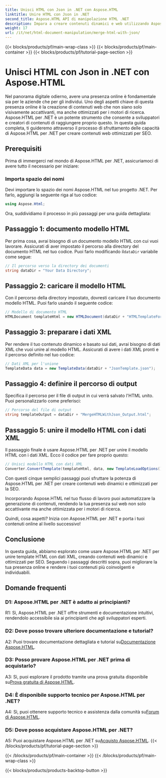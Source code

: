 ```yaml
---
title: Unisci HTML con Json in .NET con Aspose.HTML
linktitle: Unire HTML con Json in .NET
second_title: Aspose.HTML API di manipolazione HTML .NET
description: Impara a creare contenuti dinamici e web utilizzando Aspose.HTML per .NET. Rafforza la tua presenza online e coinvolgi il tuo pubblico.
weight: 17
url: /it/net/html-document-manipulation/merge-html-with-json/
---
```


{{< blocks/products/pf/main-wrap-class >}}
{{< blocks/products/pf/main-container >}}
{{< blocks/products/pf/tutorial-page-section >}}

# Unisci HTML con Json in .NET con Aspose.HTML


Nel panorama digitale odierno, avere una presenza online è fondamentale sia per le aziende che per gli individui. Uno degli aspetti chiave di questa presenza online è la creazione di contenuti web che non siano solo visivamente accattivanti, ma anche ottimizzati per i motori di ricerca. Aspose.HTML per .NET è un potente strumento che consente a sviluppatori e creatori di contenuti di raggiungere proprio questo. In questa guida completa, ti guideremo attraverso il processo di sfruttamento delle capacità di Aspose.HTML per .NET per creare contenuti web ottimizzati per SEO. 

## Prerequisiti

Prima di immergerci nel mondo di Aspose.HTML per .NET, assicuriamoci di avere tutto il necessario per iniziare:

### Importa spazio dei nomi

Devi importare lo spazio dei nomi Aspose.HTML nel tuo progetto .NET. Per farlo, aggiungi la seguente riga al tuo codice:

```csharp
using Aspose.Html;
```

Ora, suddividiamo il processo in più passaggi per una guida dettagliata:

## Passaggio 1: documento modello HTML

 Per prima cosa, avrai bisogno di un documento modello HTML con cui vuoi lavorare. Assicurati di aver impostato il percorso alla directory del documento HTML nel tuo codice. Puoi farlo modificando il`dataDir` variabile come segue:

```csharp
// Il percorso verso la directory dei documenti
string dataDir = "Your Data Directory";
```

## Passaggio 2: caricare il modello HTML

Con il percorso della directory impostato, dovresti caricare il tuo documento modello HTML. Puoi farlo usando il seguente codice:

```csharp
// Modello di documento HTML
HTMLDocument templateHtml = new HTMLDocument(dataDir + "HTMLTemplateForJson.html");
```

## Passaggio 3: preparare i dati XML

Per rendere il tuo contenuto dinamico e basato sui dati, avrai bisogno di dati XML che vuoi unire al modello HTML. Assicurati di avere i dati XML pronti e il percorso definito nel tuo codice:

```csharp
// Dati XML per l'unione
TemplateData data = new TemplateData(dataDir + "JsonTemplate.json");
```

## Passaggio 4: definire il percorso di output

Specifica il percorso per il file di output in cui verrà salvato l'HTML unito. Puoi personalizzarlo come preferisci:

```csharp
// Percorso del file di output
string templateOutput = dataDir + "MergeHTMLWithJson_Output.html";
```

## Passaggio 5: unire il modello HTML con i dati XML

Il passaggio finale è usare Aspose.HTML per .NET per unire il modello HTML con i dati XML. Ecco il codice per fare proprio questo:

```csharp
// Unisci modello HTML con dati XML
Converter.ConvertTemplate(templateHtml, data, new TemplateLoadOptions(), templateOutput);
```

Con questi cinque semplici passaggi puoi sfruttare la potenza di Aspose.HTML per .NET per creare contenuti web dinamici e ottimizzati per la SEO. 

Incorporando Aspose.HTML nel tuo flusso di lavoro puoi automatizzare la generazione di contenuti, rendendo la tua presenza sul web non solo accattivante ma anche ottimizzata per i motori di ricerca. 

Quindi, cosa aspetti? Inizia con Aspose.HTML per .NET e porta i tuoi contenuti online al livello successivo!

## Conclusione

In questa guida, abbiamo esplorato come usare Aspose.HTML per .NET per unire template HTML con dati XML, creando contenuti web dinamici e ottimizzati per SEO. Seguendo i passaggi descritti sopra, puoi migliorare la tua presenza online e rendere i tuoi contenuti più coinvolgenti e individuabili.

## Domande frequenti

### D1: Aspose.HTML per .NET è adatto ai principianti?

R1: Sì, Aspose.HTML per .NET offre strumenti e documentazione intuitivi, rendendolo accessibile sia ai principianti che agli sviluppatori esperti.

### D2: Dove posso trovare ulteriore documentazione e tutorial?

 A2: Puoi trovare documentazione dettagliata e tutorial su[Documentazione Aspose.HTML](https://reference.aspose.com/html/net/).

### D3: Posso provare Aspose.HTML per .NET prima di acquistarlo?

 A3: Sì, puoi esplorare il prodotto tramite una prova gratuita disponibile su[Prova gratuita di Aspose.HTML](https://releases.aspose.com/).

### D4: È disponibile supporto tecnico per Aspose.HTML per .NET?

 A4: Sì, puoi ottenere supporto tecnico e assistenza dalla comunità su[Forum di Aspose.HTML](https://forum.aspose.com/).

### D5: Dove posso acquistare Aspose.HTML per .NET?

 A5: Puoi acquistare Aspose.HTML per .NET su[Acquisto Aspose.HTML](https://purchase.aspose.com/buy).
{{< /blocks/products/pf/tutorial-page-section >}}

{{< /blocks/products/pf/main-container >}}
{{< /blocks/products/pf/main-wrap-class >}}

{{< blocks/products/products-backtop-button >}}
